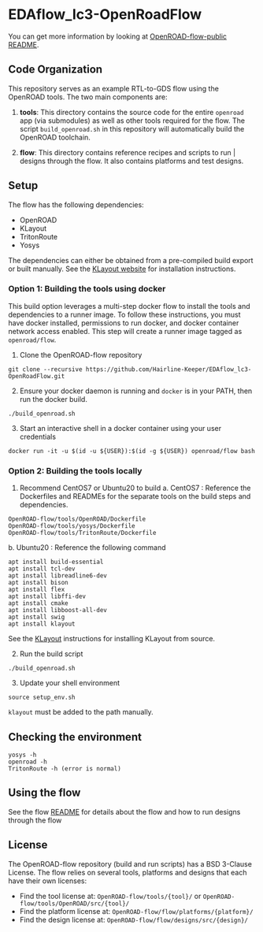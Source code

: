 # EDAflow_lc3-OpenRoadFlow
You can get more information by looking at [OpenROAD-flow-public README](https://github.com/The-OpenROAD-Project/OpenROAD-flow-public/blob/master/README.md).

## Code Organization
This repository serves as an example RTL-to-GDS flow using the OpenROAD tools.
The two main components are:
1. **tools**: This directory contains the source code for the entire `openroad`
   app (via submodules) as well as other tools required for the flow. The script
   `build_openroad.sh` in this repository will automatically build the OpenROAD
   toolchain.

2. **flow**: This directory contains reference recipes and scripts to run      |
   designs through the flow. It also contains platforms and test designs.

## Setup
The flow has the following dependencies:
* OpenROAD
* KLayout
* TritonRoute
* Yosys

The dependencies can either be obtained from a pre-compiled build export or
built manually. See the [KLayout website](https://www.klayout.de/) for
installation instructions.

### Option 1: Building the tools using docker
This build option leverages a multi-step docker flow to install the tools and
dependencies to a runner image. To follow these instructions, you must have
docker installed, permissions to run docker, and docker container network access
enabled. This step will create a runner image tagged as `openroad/flow`.
1.  Clone the OpenROAD-flow repository
```
git clone --recursive https://github.com/Hairline-Keeper/EDAflow_lc3-OpenRoadFlow.git
```
2. Ensure your docker daemon is running and `docker` is in your PATH, then run
the docker build.
```
./build_openroad.sh
```
3. Start an interactive shell in a docker container using your user credentials
```
docker run -it -u $(id -u ${USER}):$(id -g ${USER}) openroad/flow bash
```

### Option 2: Building the tools locally
1. Recommend CentOS7 or Ubuntu20 to build
  a. CentOS7 : Reference the Dockerfiles and READMEs for the separate tools on the build steps and dependencies.
  ```
  OpenROAD-flow/tools/OpenROAD/Dockerfile
  OpenROAD-flow/tools/yosys/Dockerfile
  OpenROAD-flow/tools/TritonRoute/Dockerfile
  ```
  b. Ubuntu20 : Reference the following command
  ```
  apt install build-essential
  apt install tcl-dev
  apt install libreadline6-dev
  apt install bison
  apt install flex
  apt install libffi-dev
  apt install cmake
  apt install libboost-all-dev
  apt install swig
  apt install klayout
  ```
  See the [KLayout](https://www.klayout.de) instructions for installing KLayout from source.

2. Run the build script
```
./build_openroad.sh
```
3. Update your shell environment
```
source setup_env.sh
```
`klayout` must be added to the path manually.

## Checking the environment
```
yosys -h
openroad -h
TritonRoute -h (error is normal)
```

## Using the flow
See the flow [README](flow) for details about the flow and how
to run designs through the flow

## License
The OpenROAD-flow repository (build and run scripts) has a BSD 3-Clause License.
The flow relies on several tools, platforms and designs that each have their own
licenses:
- Find the tool license at: `OpenROAD-flow/tools/{tool}/` or
`OpenROAD-flow/tools/OpenROAD/src/{tool}/`
- Find the platform license at: `OpenROAD-flow/flow/platforms/{platform}/`
- Find the design license at: `OpenROAD-flow/flow/designs/src/{design}/`
